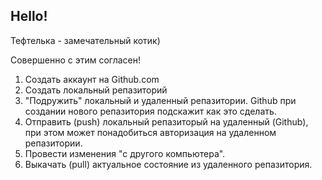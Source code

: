 ## Hello!


Тефтелька - замечательный котик)

Совершенно с этим согласен!

1. Создать аккаунт на Github.com
2. Создать локальный репазиторий
3. "Подружить" локальный и удаленный репазитории. Github при создании нового репазитория подскажит как это сделать.
4. Отправить (push) локальный репазиторый на удаленный (Github), при этом может понадобиться авторизация на удаленном репазитории.
5. Провести изменения "с другого компьютера".
6. Выкачать (pull) актуальное состояние из удаленного репазитория.